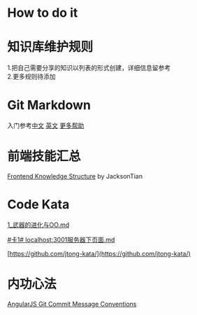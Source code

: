 How to do it
=========

知识库维护规则
=========
1.把自己需要分享的知识以列表的形式创建，详细信息留参考  
2.更多规则待添加


Git Markdown
=========
入门参考[中文](http://equation85.github.io/blog/markdown-examples/)
[英文](https://help.github.com/articles/markdown-basics)
[更多帮助](https://help.github.com/articles/github-flavored-markdown)


前端技能汇总
=========
[Frontend Knowledge Structure](https://github.com/JacksonTian/fks) by JacksonTian


Code Kata
=========

[1_武器的进化与OO.md](https://gist.github.com/jtong/deaf54d5f7d3a44825b1)

[#卡1# localhost:3001服务器下页面.md](https://gist.github.com/jtong/6697173)

[https://github.com/jtong-kata/](https://github.com/jtong-kata/)

内功心法
=========

[AngularJS Git Commit Message Conventions](https://docs.google.com/document/d/1QrDFcIiPjSLDn3EL15IJygNPiHORgU1_OOAqWjiDU5Y/edit)

